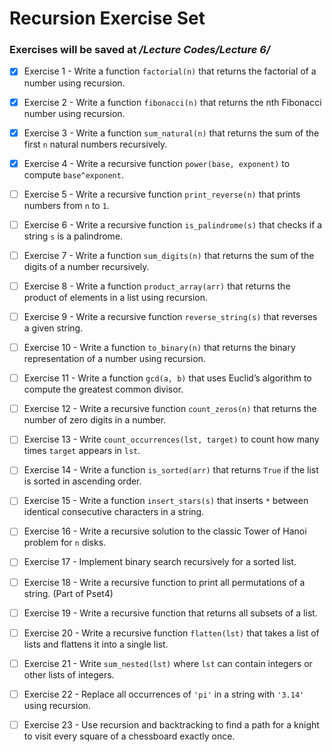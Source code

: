 # Recursion Exercise Set

### Exercises will be saved at */Lecture Codes/Lecture 6/*

- [X] Exercise 1 -  Write a function `factorial(n)` that returns the factorial of a number using recursion.

- [X] Exercise 2 - Write a function `fibonacci(n)` that returns the nth Fibonacci number using recursion.

- [X] Exercise 3 - Write a function `sum_natural(n)` that returns the sum of the first `n` natural numbers recursively.

- [X] Exercise 4 - Write a recursive function `power(base, exponent)` to compute `base^exponent`.

- [ ] Exercise 5 - Write a recursive function `print_reverse(n)` that prints numbers from `n` to `1`.

- [ ] Exercise 6 - Write a recursive function `is_palindrome(s)` that checks if a string `s` is a palindrome.

- [ ] Exercise 7 - Write a function `sum_digits(n)` that returns the sum of the digits of a number recursively.

- [ ] Exercise 8 - Write a function `product_array(arr)` that returns the product of elements in a list using recursion.

- [ ] Exercise 9 - Write a recursive function `reverse_string(s)` that reverses a given string.

- [ ] Exercise 10 - Write a function `to_binary(n)` that returns the binary representation of a number using recursion.

- [ ] Exercise 11 - Write a function `gcd(a, b)` that uses Euclid’s algorithm to compute the greatest common divisor.

- [ ] Exercise 12 - Write a recursive function `count_zeros(n)` that returns the number of zero digits in a number.

- [ ] Exercise 13 - Write `count_occurrences(lst, target)` to count how many times `target` appears in `lst`.

- [ ] Exercise 14 - Write a function `is_sorted(arr)` that returns `True` if the list is sorted in ascending order.

- [ ] Exercise 15 - Write a function `insert_stars(s)` that inserts `*` between identical consecutive characters in a string.

- [ ] Exercise 16 - Write a recursive solution to the classic Tower of Hanoi problem for `n` disks.

- [ ] Exercise 17 - Implement binary search recursively for a sorted list.

- [ ] Exercise 18 -  Write a recursive function to print all permutations of a string. (Part of Pset4)

- [ ] Exercise 19 - Write a recursive function that returns all subsets of a list.

- [ ] Exercise 20 - Write a recursive function `flatten(lst)` that takes a list of lists and flattens it into a single list.

- [ ] Exercise 21 - Write `sum_nested(lst)` where `lst` can contain integers or other lists of integers.

- [ ] Exercise 22 - Replace all occurrences of `'pi'` in a string with `'3.14'` using recursion.

- [ ] Exercise 23 - Use recursion and backtracking to find a path for a knight to visit every square of a chessboard exactly once.


